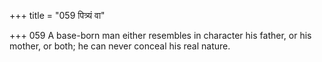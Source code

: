 +++
title = "059 पित्र्यं वा"

+++
059	A base-born man either resembles in character his father, or his mother, or both; he can never conceal his real nature.